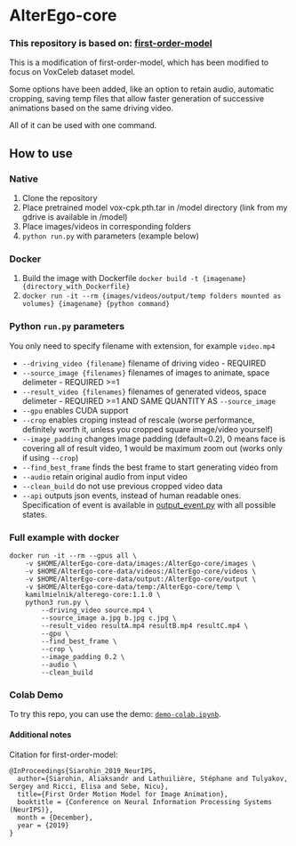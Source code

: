 # AlterEgo-core

### This repository is based on:  [first-order-model](https://github.com/AliaksandrSiarohin/first-order-model)

This is a modification of first-order-model, which has been modified to focus on VoxCeleb dataset model.

Some options have been added, like an option to retain audio, automatic cropping, saving temp files that allow faster generation of successive animations based on the same driving video. 

All of it can be used with one command.


## How to use

### Native

1. Clone the repository
1. Place pretrained model vox-cpk.pth.tar in /model directory (link from my gdrive is available in /model)
1. Place images/videos in corresponding folders
1. ```python run.py``` with parameters (example below)

### Docker

1. Build the image with Dockerfile ``` docker build -t {imagename} {directory_with_Dockerfile} ```
1. ``` docker run -it --rm {images/videos/output/temp folders mounted as volumes} {imagename} {python command} ```

### Python ```run.py``` parameters

You only need to specify filename with extension, for example ``` video.mp4 ```

* ``` --driving_video {filename} ``` filename of driving video - REQUIRED
* ``` --source_image {filenames} ``` filenames of images to animate, space delimeter - REQUIRED >=1
* ``` --result_video {filenames} ``` filenames of generated videos, space delimeter - REQUIRED >=1 AND SAME QUANTITY AS ``` --source_image ```
* ``` --gpu ``` enables CUDA support
* ``` --crop ``` enables croping instead of rescale (worse performance, definitely worth it, unless you cropped square image/video yourself)
* ``` --image_padding ``` changes image padding (default=0.2), 0 means face is covering all of result video, 1 would be maximum zoom out (works only if using ``` --crop ```)
* ``` --find_best_frame ``` finds the best frame to start generating video from
* ``` --audio ``` retain original audio from input video
* ``` --clean_build ``` do not use previous cropped video data
* ``` --api ``` outputs json events, instead of human readable ones. Specification of event is available in [output_event.py](output_event.py) with all possible states.

### Full example with docker

```
docker run -it --rm --gpus all \
    -v $HOME/AlterEgo-core-data/images:/AlterEgo-core/images \
    -v $HOME/AlterEgo-core-data/videos:/AlterEgo-core/videos \
    -v $HOME/AlterEgo-core-data/output:/AlterEgo-core/output \
    -v $HOME/AlterEgo-core-data/temp:/AlterEgo-core/temp \
    kamilmielnik/alterego-core:1.1.0 \
    python3 run.py \
        --driving_video source.mp4 \
        --source_image a.jpg b.jpg c.jpg \
        --result_video resultA.mp4 resultB.mp4 resultC.mp4 \
        --gpu \
        --find_best_frame \
        --crop \
        --image_padding 0.2 \
        --audio \
        --clean_build
```

### Colab Demo 
To try this repo, you can use the demo: [```demo-colab.ipynb```](https://colab.research.google.com/github/KMielnik/AlterEgo-core/blob/master/demo-colab.ipynb).


#### Additional notes

Citation for first-order-model:

```
@InProceedings{Siarohin_2019_NeurIPS,
  author={Siarohin, Aliaksandr and Lathuilière, Stéphane and Tulyakov, Sergey and Ricci, Elisa and Sebe, Nicu},
  title={First Order Motion Model for Image Animation},
  booktitle = {Conference on Neural Information Processing Systems (NeurIPS)},
  month = {December},
  year = {2019}
}
```